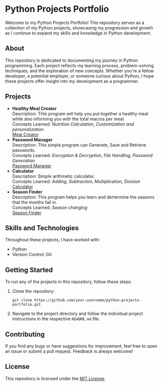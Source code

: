 <h1>Python Projects Portfolio</h1>

<p>Welcome to my Python Projects Portfolio! This repository serves as a collection of my Python projects, showcasing my progression and growth as I continue to expand my skills and knowledge in Python development.</p>

<h2>About</h2>

<p>This repository is dedicated to documenting my journey in Python programming. Each project reflects my learning process, problem-solving techniques, and the exploration of new concepts. Whether you're a fellow developer, a potential employer, or someone curious about Python, I hope these projects offer insight into my development as a programmer.</p>

<h2>Projects</h2>

<ul>
  <li>
    <strong>Healthy Meal Creator</strong><br>
    Description: THis program will help you put together a healthy meal while also informing you with the total macros per meal.<br>
    Concepts Learned: <em>Nutrition Calculation, Customization and personalization</em><br>
    <a href="meal_creator.py">Meal Creator</a>
  </li>
  <li>
    <strong>Password Manager</strong><br>
    Description: This simple program can Generate, Save and Retrieve passwords.<br>
    Concepts Learned: <em>Encryption & Decryption, File Handling, Password Generation </em><br>
    <a href="Password manager.py">Password Manager</a>
  </li>
   <li>
    <strong>Calculator</strong><br>
    Description: Simple arithmetic calculator.<br>
    Concepts Learned: <em>Adding, Subtraction, Multiplication, Division</em><br>
    <a href="Calculator.py">Calculator</a>
  </li>
   <li>
    <strong>Season Finder</strong><br>
    Description: This program helps you learn and dertermine the seasons that the months fall in.<br>
    Concepts Learned: <em>Season changing </em><br>
    <a href="Season finder.py">Season Finder</a>
  </li>
</ul>

<h2>Skills and Technologies</h2>

<p>Throughout these projects, I have worked with:</p>
<ul>
  <li>Python </li>
  <li>Version Control: Git</li>
</ul>

<h2>Getting Started</h2>

<p>To run any of the projects in this repository, follow these steps:</p>
<ol>
  <li>Clone the repository:</li>
  <pre><code>git clone https://github.com/your-username/python-projects-portfolio.git</code></pre>
  <li>Navigate to the project directory and follow the individual project instructions in the respective <code>README.md</code> file.</li>
</ol>

<h2>Contributing</h2>

<p>If you find any bugs or have suggestions for improvement, feel free to open an issue or submit a pull request. Feedback is always welcome!</p>

<h2>License</h2>

<p>This repository is licensed under the <a href="LICENSE">MIT License</a>.</p>
